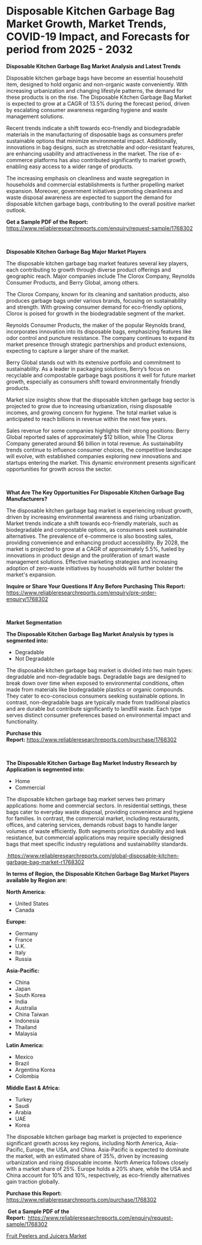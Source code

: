 <p><h1>Disposable Kitchen Garbage Bag Market Growth, Market Trends, COVID-19 Impact, and Forecasts for period from 2025 - 2032</h1></p><p><strong>Disposable Kitchen Garbage Bag Market Analysis and Latest Trends</strong></p>
<p><p>Disposable kitchen garbage bags have become an essential household item, designed to hold organic and non-organic waste conveniently. With increasing urbanization and changing lifestyle patterns, the demand for these products is on the rise. The Disposable Kitchen Garbage Bag Market is expected to grow at a CAGR of 13.5% during the forecast period, driven by escalating consumer awareness regarding hygiene and waste management solutions.</p><p>Recent trends indicate a shift towards eco-friendly and biodegradable materials in the manufacturing of disposable bags as consumers prefer sustainable options that minimize environmental impact. Additionally, innovations in bag designs, such as stretchable and odor-resistant features, are enhancing usability and attractiveness in the market. The rise of e-commerce platforms has also contributed significantly to market growth, enabling easy access to a wider range of products.</p><p>The increasing emphasis on cleanliness and waste segregation in households and commercial establishments is further propelling market expansion. Moreover, government initiatives promoting cleanliness and waste disposal awareness are expected to support the demand for disposable kitchen garbage bags, contributing to the overall positive market outlook.</p></p>
<p><strong>Get a Sample PDF of the Report:&nbsp;</strong> <a href="https://www.reliableresearchreports.com/enquiry/request-sample/1768302?utm_campaign=2294&utm_medium=2&utm_source=Github&utm_content=ia&utm_term=09022025&utm_id=disposable-kitchen-garbage-bag">https://www.reliableresearchreports.com/enquiry/request-sample/1768302</a></p>
<p>&nbsp;</p>
<p><strong>Disposable Kitchen Garbage Bag Major Market Players</strong></p>
<p><p>The disposable kitchen garbage bag market features several key players, each contributing to growth through diverse product offerings and geographic reach. Major companies include The Clorox Company, Reynolds Consumer Products, and Berry Global, among others. </p><p>The Clorox Company, known for its cleaning and sanitation products, also produces garbage bags under various brands, focusing on sustainability and strength. With growing consumer demand for eco-friendly options, Clorox is poised for growth in the biodegradable segment of the market.</p><p>Reynolds Consumer Products, the maker of the popular Reynolds brand, incorporates innovation into its disposable bags, emphasizing features like odor control and puncture resistance. The company continues to expand its market presence through strategic partnerships and product extensions, expecting to capture a larger share of the market.</p><p>Berry Global stands out with its extensive portfolio and commitment to sustainability. As a leader in packaging solutions, Berry’s focus on recyclable and compostable garbage bags positions it well for future market growth, especially as consumers shift toward environmentally friendly products.</p><p>Market size insights show that the disposable kitchen garbage bag sector is projected to grow due to increasing urbanization, rising disposable incomes, and growing concern for hygiene. The total market value is anticipated to reach billions in revenue within the next few years.</p><p>Sales revenue for some companies highlights their strong positions: Berry Global reported sales of approximately $12 billion, while The Clorox Company generated around $6 billion in total revenue. As sustainability trends continue to influence consumer choices, the competitive landscape will evolve, with established companies exploring new innovations and startups entering the market. This dynamic environment presents significant opportunities for growth across the sector.</p></p>
<p>&nbsp;</p>
<p><strong>What Are The Key Opportunities For Disposable Kitchen Garbage Bag Manufacturers?</strong></p>
<p><p>The disposable kitchen garbage bag market is experiencing robust growth, driven by increasing environmental awareness and rising urbanization. Market trends indicate a shift towards eco-friendly materials, such as biodegradable and compostable options, as consumers seek sustainable alternatives. The prevalence of e-commerce is also boosting sales, providing convenience and enhancing product accessibility. By 2028, the market is projected to grow at a CAGR of approximately 5.5%, fueled by innovations in product design and the proliferation of smart waste management solutions. Effective marketing strategies and increasing adoption of zero-waste initiatives by households will further bolster the market's expansion.</p></p>
<p><strong>Inquire or Share Your Questions If Any Before Purchasing This Report:</strong> <a href="https://www.reliableresearchreports.com/enquiry/pre-order-enquiry/1768302?utm_campaign=2294&utm_medium=2&utm_source=Github&utm_content=ia&utm_term=09022025&utm_id=disposable-kitchen-garbage-bag">https://www.reliableresearchreports.com/enquiry/pre-order-enquiry/1768302</a></p>
<p>&nbsp;</p>
<p><strong>Market Segmentation</strong></p>
<p><strong>The Disposable Kitchen Garbage Bag Market Analysis by types is segmented into:</strong></p>
<p><ul><li>Degradable</li><li>Not Degradable</li></ul></p>
<p><p>The disposable kitchen garbage bag market is divided into two main types: degradable and non-degradable bags. Degradable bags are designed to break down over time when exposed to environmental conditions, often made from materials like biodegradable plastics or organic compounds. They cater to eco-conscious consumers seeking sustainable options. In contrast, non-degradable bags are typically made from traditional plastics and are durable but contribute significantly to landfill waste. Each type serves distinct consumer preferences based on environmental impact and functionality.</p></p>
<p><strong>Purchase this Report:&nbsp;</strong><a href="https://www.reliableresearchreports.com/purchase/1768302?utm_campaign=2294&utm_medium=2&utm_source=Github&utm_content=ia&utm_term=09022025&utm_id=disposable-kitchen-garbage-bag">https://www.reliableresearchreports.com/purchase/1768302</a></p>
<p>&nbsp;</p>
<p><strong>The Disposable Kitchen Garbage Bag Market Industry Research by Application is segmented into:</strong></p>
<p><ul><li>Home</li><li>Commercial</li></ul></p>
<p><p>The disposable kitchen garbage bag market serves two primary applications: home and commercial sectors. In residential settings, these bags cater to everyday waste disposal, providing convenience and hygiene for families. In contrast, the commercial market, including restaurants, offices, and catering services, demands robust bags to handle larger volumes of waste efficiently. Both segments prioritize durability and leak resistance, but commercial applications may require specially designed bags that meet specific industry regulations and sustainability standards.</p></p>
<p><a href="https://www.reliableresearchreports.com/global-disposable-kitchen-garbage-bag-market-r1768302?utm_campaign=2294&utm_medium=2&utm_source=Github&utm_content=ia&utm_term=09022025&utm_id=disposable-kitchen-garbage-bag">&nbsp;https://www.reliableresearchreports.com/global-disposable-kitchen-garbage-bag-market-r1768302</a></p>
<p><strong>In terms of Region, the Disposable Kitchen Garbage Bag Market Players available by Region are:</strong></p>
<p>
    <p> <strong> North America: </strong>
        <ul>
            <li>United States</li>
            <li>Canada</li>
        </ul>
        </p> 
    <p> <strong> Europe: </strong>
        <ul>
            <li>Germany</li>
            <li>France</li>
            <li>U.K.</li>
            <li>Italy</li>
            <li>Russia</li>
        </ul>
        </p> 
    <p> <strong> Asia-Pacific: </strong>
        <ul>
            <li>China</li>
            <li>Japan</li>
            <li>South Korea</li>
            <li>India</li>
            <li>Australia</li>
            <li>China Taiwan</li>
            <li>Indonesia</li>
            <li>Thailand</li>
            <li>Malaysia</li>
        </ul>
        </p> 
    <p> <strong> Latin America: </strong>
        <ul>
            <li>Mexico</li>
            <li>Brazil</li>
            <li>Argentina Korea</li>
            <li>Colombia</li>
        </ul>
        </p> 
    <p> <strong> Middle East & Africa: </strong>
        <ul>
            <li>Turkey</li>
            <li>Saudi</li>
            <li>Arabia</li>
            <li>UAE</li>
            <li>Korea</li>
        </ul>
    </p>
    </p>
<p><p>The disposable kitchen garbage bag market is projected to experience significant growth across key regions, including North America, Asia-Pacific, Europe, the USA, and China. Asia-Pacific is expected to dominate the market, with an estimated share of 35%, driven by increasing urbanization and rising disposable income. North America follows closely with a market share of 25%. Europe holds a 20% share, while the USA and China account for 10% and 10%, respectively, as eco-friendly alternatives gain traction globally.</p></p>
<p><strong>Purchase this Report: </strong><a href="https://www.reliableresearchreports.com/purchase/1768302?utm_campaign=2294&utm_medium=2&utm_source=Github&utm_content=ia&utm_term=09022025&utm_id=disposable-kitchen-garbage-bag">https://www.reliableresearchreports.com/purchase/1768302</a></p>
<p>&nbsp;<strong>Get a Sample PDF of the Report:&nbsp;&nbsp;</strong><a href="https://www.reliableresearchreports.com/enquiry/request-sample/1768302?utm_campaign=2294&utm_medium=2&utm_source=Github&utm_content=ia&utm_term=09022025&utm_id=disposable-kitchen-garbage-bag">https://www.reliableresearchreports.com/enquiry/request-sample/1768302</a></p>
<p><strong></strong></p>
<p><p><a href="https://github.com/rodinayygacklezi/Market-Research-Report-List-1/blob/main/fruit-peelers-and-juicers-market.md?utm_campaign=2294&utm_medium=2&utm_source=Github&utm_content=ia&utm_term=09022025&utm_id=disposable-kitchen-garbage-bag">Fruit Peelers and Juicers Market</a></p></p>